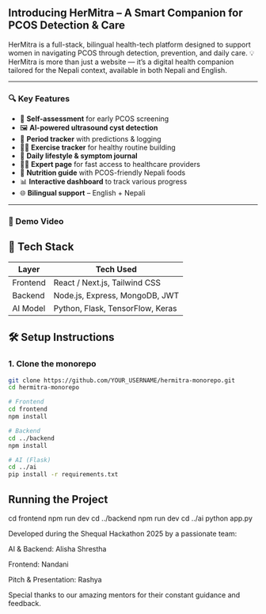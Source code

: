 ## Introducing HerMitra – A Smart Companion for PCOS Detection & Care 
HerMitra is a full-stack, bilingual health-tech platform designed to support women in navigating PCOS through detection, prevention, and daily care.
💡 HerMitra is more than just a website — it’s a digital health companion tailored for the Nepali context, available in both Nepali and English.

---

### 🔍 Key Features

- 🧠 **Self-assessment** for early PCOS screening  
- 🖼️ **AI-powered ultrasound cyst detection**  
- 📅 **Period tracker** with predictions & logging  
- 🏃‍♀️ **Exercise tracker** for healthy routine building  
- 📓 **Daily lifestyle & symptom journal**  
- 🧑‍⚕️ **Expert page** for fast access to healthcare providers  
- 🥗 **Nutrition guide** with PCOS-friendly Nepali foods  
- 📊 **Interactive dashboard** to track various progress  
- 🌐 **Bilingual support** – English + Nepali  

---

### 🔗 Demo Video

## 🚀 Tech Stack

| Layer      | Tech Used                        |
|------------|----------------------------------|
| Frontend   | React / Next.js, Tailwind CSS    |
| Backend    | Node.js, Express, MongoDB, JWT   |
| AI Model   | Python, Flask, TensorFlow, Keras |

## 🛠 Setup Instructions

### 1. Clone the monorepo

```bash
git clone https://github.com/YOUR_USERNAME/hermitra-monorepo.git
cd hermitra-monorepo

# Frontend
cd frontend
npm install

# Backend
cd ../backend
npm install

# AI (Flask)
cd ../ai
pip install -r requirements.txt
```

## Running the Project
cd frontend
npm run dev
cd ../backend
npm run dev
cd ../ai
python app.py


Developed during the Shequal Hackathon 2025 by a passionate team:

AI & Backend: Alisha Shrestha

Frontend: Nandani

Pitch & Presentation: Rashya

Special thanks to our amazing mentors for their constant guidance and feedback.
